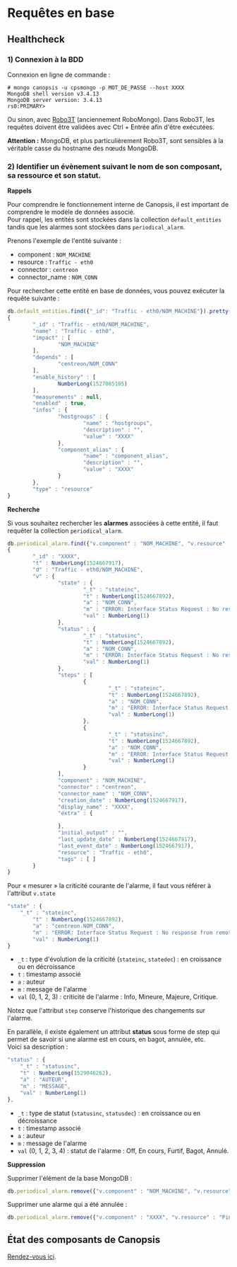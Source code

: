 # Requêtes en base

## Healthcheck

### 1) Connexion à la BDD

Connexion en ligne de commande :
```
# mongo canopsis -u cpsmongo -p MOT_DE_PASSE --host XXXX
MongoDB shell version v3.4.13
MongoDB server version: 3.4.13
rs0:PRIMARY> 
```

Ou sinon, avec [Robo3T](https://robomongo.org) (anciennement RoboMongo).
Dans Robo3T, les requêtes doivent être validées avec Ctrl + Entrée afin d'être exécutées.

**Attention :** MongoDB, et plus particulièrement Robo3T, sont sensibles à la véritable casse du hostname des nœuds MongoDB.

### 2) Identifier un évènement suivant le nom de son composant, sa ressource et son statut.

**Rappels**

Pour comprendre le fonctionnement interne de Canopsis, il est important de comprendre le modèle de données associé.  
Pour rappel, les entités sont stockées dans la collection `default_entities` tandis que les alarmes sont stockées dans `periodical_alarm`.

Prenons l'exemple de l'entité suivante :

* component : `NOM_MACHINE`
* resource : `Traffic - eth0`
* connector : `centreon`
* connector_name : `NOM_CONN`

Pour rechercher cette entité en base de données, vous pouvez exécuter la requête suivante :

```js
db.default_entities.find({"_id": "Traffic - eth0/NOM_MACHINE"}).pretty()
{
        "_id" : "Traffic - eth0/NOM_MACHINE",
        "name" : "Traffic - eth0",
        "impact" : [
                "NOM_MACHINE"
        ],
        "depends" : [
                "centreon/NOM_CONN"
        ],
        "enable_history" : [
                NumberLong(1527085105)
        ],
        "measurements" : null,
        "enabled" : true,
        "infos" : {
                "hostgroups" : {
                        "name" : "hostgroups",
                        "description" : "",
                        "value" : "XXXX"
                },
                "component_alias" : {
                        "name" : "component_alias",
                        "description" : "",
                        "value" : "XXXX"
                }
        },
        "type" : "resource"
}
```

**Recherche**

Si vous souhaitez rechercher les **alarmes** associées à cette entité, il faut requêter la collection `periodical_alarm`.

```js
db.periodical_alarm.find({"v.component" : "NOM_MACHINE", "v.resource" : "Traffic - eth0"}).pretty()
{
        "_id" : "XXXX",
        "t" : NumberLong(1524667917),
        "d" : "Traffic - eth0/NOM_MACHINE",
        "v" : {
                "state" : {
                        "_t" : "stateinc",
                        "t" : NumberLong(1524667892),
                        "a" : "NOM_CONN",
                        "m" : "ERROR: Interface Status Request : No response from remote host \"IP_MACHINE\"",
                        "val" : NumberLong(1)
                },
                "status" : {
                        "_t" : "statusinc",
                        "t" : NumberLong(1524667892),
                        "a" : "NOM_CONN",
                        "m" : "ERROR: Interface Status Request : No response from remote host \"IP_MACHINE\"",
                        "val" : NumberLong(1)
                },
                "steps" : [
                        {
                                "_t" : "stateinc",
                                "t" : NumberLong(1524667892),
                                "a" : "NOM_CONN",
                                "m" : "ERROR: Interface Status Request : No response from remote host \"IP_MACHINE\"",
                                "val" : NumberLong(1)
                        },
                        {
                                "_t" : "statusinc",
                                "t" : NumberLong(1524667892),
                                "a" : "NOM_CONN",
                                "m" : "ERROR: Interface Status Request : No response from remote host \"IP_MACHINE\"",
                                "val" : NumberLong(1)
                        }
                ],
                "component" : "NOM_MACHINE",
                "connector" : "centreon",
                "connector_name" : "NOM_CONN",
                "creation_date" : NumberLong(1524667917),
                "display_name" : "XXXX",
                "extra" : {

                },
                "initial_output" : "",
                "last_update_date" : NumberLong(1524667917),
                "last_event_date" : NumberLong(1524667917),
                "resource" : "Traffic - eth0",
                "tags" : [ ]
        }
}
```

Pour « mesurer » la criticité courante de l'alarme, il faut vous référer à l'attribut `v.state`

```js
"state" : {
    "_t" : "stateinc",
        "t" : NumberLong(1524667892),
        "a" : "centreon.NOM_CONN",
        "m" : "ERROR: Interface Status Request : No response from remote host \"IP_MACHINE\"",
        "val" : NumberLong(1)
}
```

* `_t` : type d'évolution de la criticité (`stateinc`, `statedec`) : en croissance ou en décroissance
* `t` : timestamp associé
* `a` : auteur
* `m` : message de l'alarme
* `val` (0, 1, 2, 3) : criticité de l'alarme : Info, Mineure, Majeure, Critique.

Notez que l'attribut `step` conserve l'historique des changements sur l'alarme.

En parallèle, il existe également un attribut **status** sous forme de step qui permet de savoir si une alarme est en cours, en bagot, annulée, etc.  
Voici sa description :

```js
"status" : {
	"_t" : "statusinc",
	"t" : NumberLong(1529046262),
	"a" : "AUTEUR",
	"m" : "MESSAGE",
	"val" : NumberLong(1)
},
```

* `_t` : type de statut (`statusinc`, `statusdec`) : en croissance ou en décroissance
* `t` : timestamp associé
* `a` : auteur
* `m` : message de l'alarme
* `val` (0, 1, 2, 3, 4) : statut de l'alarme : Off, En cours, Furtif, Bagot, Annulé.

**Suppression**

Supprimer l'élément de la base MongoDB :
```js
db.periodical_alarm.remove({"v.component" : "NOM_MACHINE", "v.resource" : "Traffic - eth0"})
```

Supprimer une alarme qui a été annulée :
```js
db.periodical_alarm.remove({"v.component" : "XXXX", "v.resource" : "Ping", "v.resolved" : null, "v.status.val" : 4})
```

## État des composants de Canopsis

[Rendez-vous ici](etat-des-composants.md).

